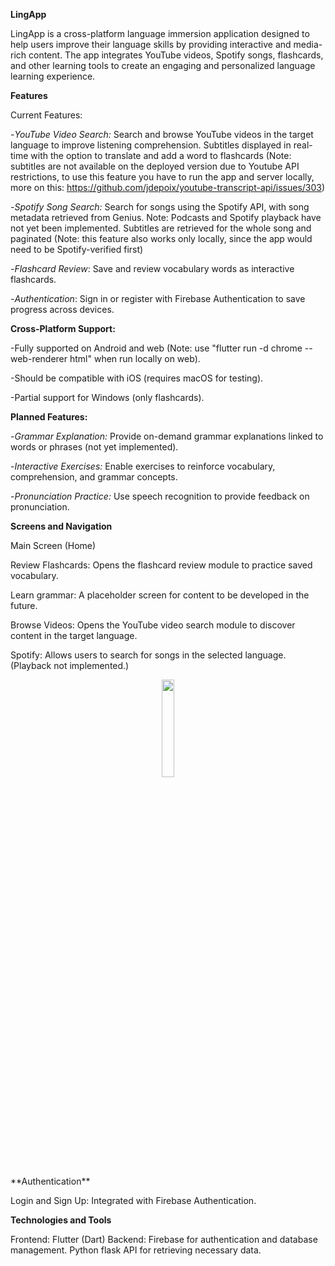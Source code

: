 **LingApp**

LingApp is a cross-platform language immersion application designed to help users improve their language skills by providing interactive and media-rich content. The app integrates YouTube videos, Spotify songs, flashcards, and other learning tools to create an engaging and personalized language learning experience.

**Features**

Current Features:

-_YouTube Video Search:_ Search and browse YouTube videos in the target language to improve listening comprehension. Subtitles displayed in real-time with the option to translate and add a word to flashcards (Note: subtitles are not available on the deployed version due to Youtube API restrictions, to use this feature you have to run the app and server locally, more on this: https://github.com/jdepoix/youtube-transcript-api/issues/303)

-_Spotify Song Search:_ Search for songs using the Spotify API, with song metadata retrieved from Genius. Note: Podcasts and Spotify playback have not yet been implemented. Subtitles are retrieved for the whole song and paginated (Note: this feature also works only locally, since the app would need to be Spotify-verified first)

-_Flashcard Review_: Save and review vocabulary words as interactive flashcards.

-_Authentication_: Sign in or register with Firebase Authentication to save progress across devices.

**Cross-Platform Support:**

-Fully supported on Android and web (Note: use "flutter run -d chrome --web-renderer html" when run locally on web).

-Should be compatible with iOS (requires macOS for testing).

-Partial support for Windows (only flashcards).

**Planned Features:**

-_Grammar Explanation:_ Provide on-demand grammar explanations linked to words or phrases (not yet implemented).

-_Interactive Exercises:_ Enable exercises to reinforce vocabulary, comprehension, and grammar concepts.

-_Pronunciation Practice:_ Use speech recognition to provide feedback on pronunciation.

**Screens and Navigation**

Main Screen (Home)

Review Flashcards: Opens the flashcard review module to practice saved vocabulary.

Learn grammar: A placeholder screen for content to be developed in the future.

Browse Videos: Opens the YouTube video search module to discover content in the target language.

Spotify: Allows users to search for songs in the selected language. (Playback not implemented.) 
<p align="center">
  <img src="https://github.com/user-attachments/assets/c526e5f2-f202-41a9-8761-d1796212f79f" width="20%"/>
</p>
**Authentication**

Login and Sign Up: Integrated with Firebase Authentication.

**Technologies and Tools**

Frontend: Flutter (Dart)
Backend: Firebase for authentication and database management. Python flask API for retrieving necessary data.



